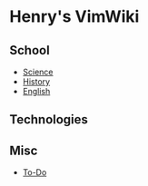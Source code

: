 # Henry's VimWiki

## School

- [Science](school/science/index.md)
- [History](school/history/index.md)
- [English](school/english/index.md)

## Technologies

## Misc

- [To-Do](misc/to-do)

